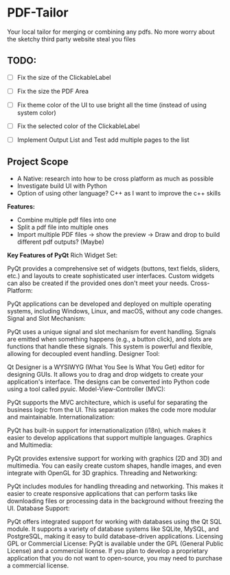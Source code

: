 # PDF-Tailor
Your local tailor for merging or combining any pdfs. No more worry about the sketchy third party website steal you files

## TODO:
- [ ] Fix the size of the ClickableLabel 
- [ ] Fix the size the PDF Area
- [ ] Fix theme color of the UI to use bright all the time (instead of using system color)
- [ ] Fix the selected color of the ClickableLabel
- [ ] Implement Output List and Test add multiple pages to the list 


## Project Scope
 - A Native: research into how to be cross platform as much as possible
 - Investigate build UI with Python
 - Option of using other language? C++ as I want to improve the c++ skills

**Features:**
 - Combine multiple pdf files into one
 - Split a pdf file into multiple ones
 - Import multiple PDF files -> show the preview -> Draw and drop to build different pdf outputs? (Maybe) 

**Key Features of PyQt**
Rich Widget Set:

PyQt provides a comprehensive set of widgets (buttons, text fields, sliders, etc.) and layouts to create sophisticated user interfaces.
Custom widgets can also be created if the provided ones don't meet your needs.
Cross-Platform:

PyQt applications can be developed and deployed on multiple operating systems, including Windows, Linux, and macOS, without any code changes.
Signal and Slot Mechanism:

PyQt uses a unique signal and slot mechanism for event handling. Signals are emitted when something happens (e.g., a button click), and slots are functions that handle these signals. This system is powerful and flexible, allowing for decoupled event handling.
Designer Tool:

Qt Designer is a WYSIWYG (What You See Is What You Get) editor for designing GUIs. It allows you to drag and drop widgets to create your application's interface. The designs can be converted into Python code using a tool called pyuic.
Model-View-Controller (MVC):

PyQt supports the MVC architecture, which is useful for separating the business logic from the UI. This separation makes the code more modular and maintainable.
Internationalization:

PyQt has built-in support for internationalization (i18n), which makes it easier to develop applications that support multiple languages.
Graphics and Multimedia:

PyQt provides extensive support for working with graphics (2D and 3D) and multimedia. You can easily create custom shapes, handle images, and even integrate with OpenGL for 3D graphics.
Threading and Networking:

PyQt includes modules for handling threading and networking. This makes it easier to create responsive applications that can perform tasks like downloading files or processing data in the background without freezing the UI.
Database Support:

PyQt offers integrated support for working with databases using the Qt SQL module. It supports a variety of database systems like SQLite, MySQL, and PostgreSQL, making it easy to build database-driven applications.
Licensing
GPL or Commercial License: PyQt is available under the GPL (General Public License) and a commercial license. If you plan to develop a proprietary application that you do not want to open-source, you may need to purchase a commercial license.
